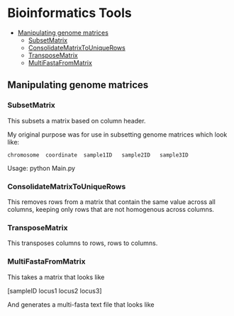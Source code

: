 # Bioinformatics Tools

- [Manipulating genome matrices](#Manipulating-genome-matrices)  
	* [SubsetMatrix](#SubsetMatrix)  
	* [ConsolidateMatrixToUniqueRows](#ConsolidateMatrixToUniqueRows)  
	* [TransposeMatrix](#TransposeMatrix)  
	* [MultiFastaFromMatrix](#MultiFastaFromMatrix)  
	
## Manipulating genome matrices

### SubsetMatrix

This subsets a matrix based on column header. 

My original purpose was for use in subsetting genome matrices which look like:

```
chromosome	coordinate	sample1ID	sample2ID	sample3ID
```


Usage: python Main.py <matrix file> <array of column headers> <delimiter used in matrix file>

### ConsolidateMatrixToUniqueRows

This removes rows from a matrix that contain the same value across all columns, keeping only rows that are not homogenous across columns.

### TransposeMatrix

This transposes columns to rows, rows to columns.

### MultiFastaFromMatrix

This takes a matrix that looks like

 [sampleID	locus1	locus2	locus3]
 
 And generates a multi-fasta text file that looks like
 
 